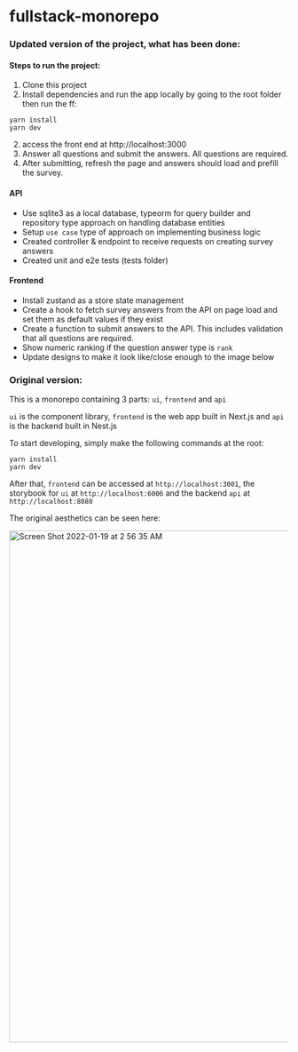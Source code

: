 # fullstack-monorepo
### Updated version of the project, what has been done:
#### Steps to run the project:
1. Clone this project
2. Install dependencies and run the app locally by going to the root folder then run the ff:
```
yarn install
yarn dev
```
2. access the front end at http://localhost:3000
3. Answer all questions and submit the answers. All questions are required.
4. After submitting, refresh the page and answers should load and prefill the survey. 
#### API
- Use sqlite3 as a local database, typeorm for query builder and repository type approach on handling database entities
- Setup `use case` type of approach on implementing business logic
- Created controller & endpoint to receive requests on creating survey answers
- Created unit and e2e tests (tests folder)

#### Frontend
- Install zustand as a store state management
- Create a hook to fetch survey answers from the API on page load and set them as default values if they exist
- Create a function to submit answers to the API. This includes validation that all questions are required.
- Show numeric ranking if the question answer type is `rank`
- Update designs to make it look like/close enough to the image below

### Original version:

This is a monorepo containing 3 parts: `ui`, `frontend` and `api`

`ui` is the component library, `frontend` is the web app built in Next.js and `api` is the backend built in Nest.js

To start developing, simply make the following commands at the root:

```
yarn install
yarn dev
```

After that, `frontend` can be accessed at `http://localhost:3001`, the storybook for `ui` at `http://localhost:6006` and the backend `api` at `http://localhost:8080`

The original aesthetics can be seen here:

<img width="922" alt="Screen Shot 2022-01-19 at 2 56 35 AM" src="https://user-images.githubusercontent.com/11192982/150119894-81c9dc06-03d7-4b98-9b85-3756812d401e.png">
